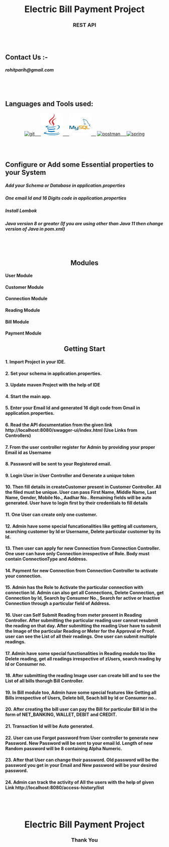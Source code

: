 <h1 align="center">Electric Bill Payment Project</h1>
<h3 align="center">REST API</h3>
<br><br>
<h2 align="left">Contact Us :-</h2>
<h5 align="left">rohitparih@gmail.com</h5>
<br><br>
<h2 align="left">Languages and Tools used:</h2>
<p align="center"> <a href="https://git-scm.com/" target="_blank" rel="noreferrer"> <img src="https://www.vectorlogo.zone/logos/git-scm/git-scm-icon.svg" alt="git" width="70" height="70"/> &nbsp  &nbsp </a> <a href="https://www.java.com" target="_blank" rel="noreferrer"> <img src="https://raw.githubusercontent.com/devicons/devicon/master/icons/java/java-original.svg" alt="java" width="70" height="70"/>  &nbsp &nbsp </a> <a href="https://www.mysql.com/" target="_blank" rel="noreferrer"> <img src="https://raw.githubusercontent.com/devicons/devicon/master/icons/mysql/mysql-original-wordmark.svg" alt="mysql" width="70" height="70"/>  &nbsp &nbsp</a> <a href="https://postman.com" target="_blank" rel="noreferrer"> <img src="https://www.vectorlogo.zone/logos/getpostman/getpostman-icon.svg" alt="postman" width="70" height="70"/> &nbsp &nbsp </a> <a href="https://spring.io/" target="_blank" rel="noreferrer"> <img src="https://www.vectorlogo.zone/logos/springio/springio-icon.svg" alt="spring" width="70" height="70"/> </a> </p>
<br><br>
<h2>Configure or Add some Essential properties to your System</h2>
<h5>Add your Schema or Database in application.properties</h5>
<h5>One email Id and 16 Digits code in application.properties</h5>
<h5>Install Lombok</h5>
<h5>Java version 8 or greater (If you are using other than Java 11 then change version of Java in pom.xml)</h5>
<br><br>
<h2 align="center">Modules</h2>
<h4 align="left">User Module</h4>
<h4 align="left">Customer Module</h4>
<h4 align="left">Connection Module</h4>
<h4 align="left">Reading Module</h4>
<h4 align="left">Bill Module</h4>
<h4 align="left">Payment Module</h4>

<h2 align="center">Getting Start</h2>
<h4 align="left">1. Import Project in your IDE.</h4>
<h4 align="left">2. Set your schema in application.properties.</h4>
<h4 align="left">3. Update maven Project with the help of IDE</h4>
<h4 align="left">4. Start the main app.</h4>
<h4 align="left">5. Enter your Email Id and generated 16 digit code from Gmail in application.properties.</h4>
<h4 align="left">6. Read the API documentation from the given link http://localhost:8080/swagger-ui/index.html (Use Links from Controllers)</h4>
<h4 align="left">7. From the user controller register for Admin by providing your proper Email id as Username</h4>
<h4 align="left">8. Password will be sent to your Registered email.</h4>
<h4 align="left">9. Login User in User Controller and Generate a unique token</h4>
<h4 align="left">10. Then fill details in createCustomer present in Customer Controller. All the filed must be unique. User can pass First Name, Middle Name, Last Name, Gender, Mobile No., Aadhar No.. Remaining fields will be auto generated. User have to login first by their credentials to fill details</h4>
<h4 align="left">11. One User can create only one customer.</h4>
<h4 align="left">12. Admin have some special funcationalities like getting all customers, searching customer by Id or Username, Delete particular customer by its Id.</h4>
<h4 align="left">13. Then user can apply for new Connection from Connection Controller. One user can have only Connection irrespective of Role. Body must contain ConnectionType and Address.</h4>
<h4 align="left">14. Payment for new Connection from Connection Controller to activate your connection.</h4>
<h4 align="left">15. Admin has the Role to Activate the particular connection with connection Id. Admin can also get all Connections, Delete Connection, get Connection by Id, Search by Consumer No., Search for active or Inactive Connection through a particular field of Address.</h4>
<h4 align="left">16. User can Self Submit Reading from meter present in Reading Controller. After submitting the particular reading user cannot resubmit the reading on that day. After submitting the reading User have to submit the Image of the particular Reading or Meter for the Approval or Proof. user can see the List of all their readings. One user can submit multiple readings.</h4>
<h4 align="left">17. Admin have some special functionalities in Reading module too like Delete reading, get all readings irrespective of zUsers, search reading by Id or Consumer no.</h4>
<h4 align="left">18. After submitting the reading Image user can create bill and to see the List of all bills thorugh Bill Controller.</h4>
<h4 align="left">19. In Bill module too, Admin have some special features like Getting all Bills irrespective of Users, Delete bill, Seach bill by Id or Consumer no..</h4>
<h4 align="left">20. After creating the bill user can pay the Bill for particular Bill Id in the form of NET_BANKING, WALLET, DEBIT and CREDIT.</h4>
<h4 align="left">21. Transaction Id will be Auto generated.</h4>
<h4 align="left">22. User can use Forgot password from User controller to generate new Password. New Password will be sent to your email Id. Length of new Random password will be 8 containing Alpha Numeric.</h4>
<h4 align="left">23. After that User can change their password. Old password will be the password you get in your Email and New password will be your desired password.</h4>
<h4 align="left">24. Admin can track the activity of All the users with the help of given Link http://localhost:8080/access-history/list</h4>
<br><br>
<h1 align="center">Electric Bill Payment Project</h1>
<h3 align="center">Thank You</h3>
